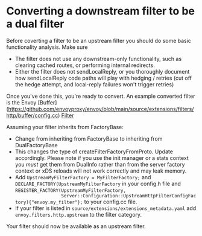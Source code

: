 # Converting a downstream filter to be a dual filter

Before coverting a filter to be an upstream filter you should do some basic
functionality analysis. Make sure

  * The filter does not use any downstream-only functionality, such as clearing
    cached routes, or performing internal redirects.
  * Either the filter does not sendLocalReply, or you thoroughly document how
    sendLocalReply code paths will play with hedging / retries (cut off the
    hedge attempt, and local-reply failures won't trigger retries)

Once you've done this, you're ready to convert. An example converted filter is the Envoy
[Buffer]
(https://github.com/envoyproxy/envoy/blob/main/source/extensions/filters/http/buffer/config.cc)
[Filter](https://github.com/envoyproxy/envoy/blob/main/source/extensions/filters/http/buffer/config.h)

Assuming your filter inherits from FactoryBase:

  * Change from inheriting from FactoryBase to inheriting from DualFactoryBase
  * This changes the type of createFilterFactoryFromProto.  Update accordingly.
    Please note if you use the init manager or a stats context you *must* get
    them from DualInfo rather than from the server factory context or xDS
    reloads will not work correctly and may leak memory.
  * Add ``UpstreamMyFilterFactory = MyFilterFactory;`` and
    ``DECLARE_FACTORY(UpstreamMyFilterFactory`` in your config.h file and
    ``REGISTER_FACTORY(UpstreamMyFilterFactory,
                     Server::Configuration::UpstreamHttpFilterConfigFactory){"envoy.my_filter"};`` to
    your config.cc file.
  * If your filter is listed in ``source/extensions/extensions_metadata.yaml``
    add ``envoy.filters.http.upstream`` to the filter category.

Your filter should now be available as an upstream filter.
